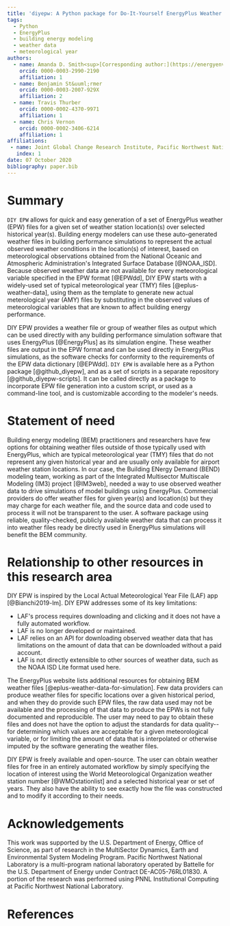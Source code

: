 ```yaml
---
title: 'diyepw: A Python package for Do-It-Yourself EnergyPlus Weather files'
tags:
  - Python
  - EnergyPlus
  - building energy modeling
  - weather data
  - meteorological year
authors:
  - name: Amanda D. Smith<sup>[Corresponding author:](https://energyenvironment.pnnl.gov/staff/staff_info.asp?staff_num=3681)</sup>
    orcid: 0000-0003-2990-2190
    affiliation: 1
  - name: Benjamin St&uuml;rmer
    orcid: 0000-0003-2007-929X
    affiliation: 2
  - name: Travis Thurber
    orcid: 0000-0002-4370-9971
    affiliation: 1
  - name: Chris Vernon
    orcid: 0000-0002-3406-6214
    affiliation: 1
affiliations:
 - name: Joint Global Change Research Institute, Pacific Northwest National Laboratory, College Park, MD, USA
   index: 1
date: 07 October 2020
bibliography: paper.bib
---
```


# Summary

`DIY EPW` allows for quick and easy generation of a set of EnergyPlus weather (EPW) files for a given set of weather station location(s) over selected historical year(s). Building energy modelers can use these auto-generated weather files in building performance simulations to represent the actual observed weather conditions in the location(s) of interest, based on meteorological observations obtained from the National Oceanic and Atmospheric Administration's Integrated Surface Database [@NOAA_ISD]. Because observed weather data are not available for every meteorological variable specified in the EPW format  [@EPWdd], DIY EPW starts with a widely-used set of typical meteorological year (TMY) files [@eplus-weather-data], using them as the template to generate new actual meterological year (AMY) files by substituting in the observed values of meteorological variables that are known to affect building energy performance.

DIY EPW provides a weather file or group of weather files as output which can be used directly with any building performance simulation software that uses EnergyPlus [@EnergyPlus] as its simulation engine. These weather files are output in the EPW format and can be used directly in EnergyPlus simulations, as the software checks for conformity to the requirements of the EPW data dictionary [@EPWdd]. `DIY EPW` is available here as a Python package [@github_diyepw], and as a set of scripts in a separate repository [@github_diyepw-scripts]. It can be called directly as a package to incorporate EPW file generation into a custom script, or used as a command-line tool, and is customizable according to the modeler's needs.

# Statement of need

Building energy modeling (BEM) practitioners and researchers have few options for obtaining weather files outside of those typically used with EnergyPlus, which are typical meteorological year (TMY) files that do not represent any given historical year and are usually only available for airport weather station locations.  In our case, the Building ENergy Demand (BEND) modeling team, working as part of the Integrated Multisector Multiscale Modeling (IM3) project [@IM3web], needed a way to use observed weather data to drive simulations of model buildings using EnergyPlus. Commercial providers do offer weather files for given year(s) and location(s) but they may charge for each weather file, and the source data and code used to process it will not be transparent to the user. A software package using reliable, quality-checked, publicly available weather data that can process it into weather files ready be directly used in EnergyPlus simulations will benefit the BEM community. 

# Relationship to other resources in this research area

DIY EPW is inspired by the Local Actual Meteorological Year File (LAF) app [@Bianchi2019-lm]. DIY EPW addresses some of its key limitations: 

- LAF's process requires downloading and clicking and it does not have a fully automated workflow.
- LAF is no longer developed or maintained.
- LAF relies on an API for downloading observed weather data that has limitations on the amount of data that can be downloaded without a paid account.
- LAF is not directly extensible to other sources of weather data, such as the NOAA ISD Lite format used here.

The EnergyPlus website lists additional resources for obtaining BEM weather files [@eplus-weather-data-for-simulation]. Few data providers can produce weather files for specific locations over a given historical period, and when they do provide such EPW files, the raw data used may not be available and the processing of that data to produce the EPWs is not fully documented and reproducible. The user may need to pay to obtain these files and does not have the option to adjust the standards for data quality--for determining which values are acceptable for a given meteorological variable, or for limiting the amount of data that is interpolated or otherwise imputed by the software generating the weather files. 

DIY EPW is freely available and open-source. The user can obtain weather files for free in an entirely automated workflow by simply specifying the location of interest using the World Meteorological Organization weather station number [@WMOstationlist] and a selected historical year or set of years. They also have the ability to see exactly how the file was constructed and to modify it according to their needs.

# Acknowledgements

This work was supported by the U.S. Department of Energy, Office of Science, as part of research in the MultiSector Dynamics, Earth and Environmental System Modeling Program. Pacific Northwest National Laboratory is a multi-program national laboratory operated by Battelle for the U.S. Department of Energy under Contract DE-AC05-76RL01830. A portion of the research was performed using PNNL Institutional Computing at Pacific Northwest National Laboratory. 

# References
